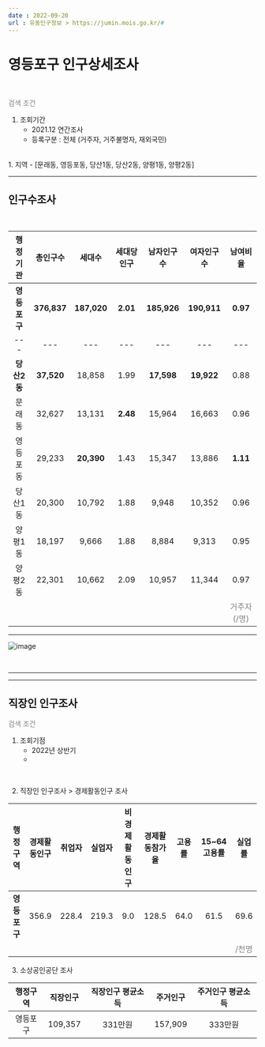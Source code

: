 ```yaml
---
date : 2022-09-20
url : 유동인구정보 > https://jumin.mois.go.kr/#
---
```

# 영등포구 인구상세조사
</br>  

<span style="color:gray">검색 조건</span>    
1. 조회기간
   - 2021.12 연간조사
   - 등록구분 : 전체 (거주자, 거주불명자, 재외국민)
</br>
1. 지역
   - [문래동, 영등포동, 당산1동, 당산2동, 양평1동, 양평2동]
  
</br> 

-----------------
## **인구수조사**

</br>

|**행정기관**|총인구수|세대수|세대당인구|남자인구수|여자인구수|남여비율|
|:---:|:---:|:---:|:---:|:---:|:---:|:---:
|**영등포구**|**376,837**|**187,020**|**2.01**|**185,926**|**190,911**|**0.97**|
|---|---|---|---|---|---|---|
|**당산2동**|**37,520**|18,858|1.99|**17,598**|**19,922**|0.88|
|문래동|32,627|13,131|**2.48**|15,964|16,663|0.96|
|영등포동|29,233|**20,390**|1.43|15,347|13,886|**1.11**|
|당산1동|20,300|10,792|1.88|9,948|10,352|0.96|
|양평1동|18,197|9,666|1.88|8,884|9,313|0.95|
|양평2동|22,301|10,662|2.09|10,957|11,344|0.97|
|||||||<span style="color:gray">거주자(/명)</span> 

--------
![image](./%EC%98%81%EB%93%B1%ED%8F%AC%EA%B5%AC%EC%9D%B8%EA%B5%AC%EC%A1%B0%EC%82%AC%EC%83%81%EC%84%B8.png)

</br> 

---------------------------
---------------------------
## **직장인 인구조사**
<span style="color:gray">검색 조건</span>

1. 조회기점
   - 2022년 상반기
   - 
</br>

2. 직장인 인구조사 > 경제활동인구 조사

|**행정구역**|경제활동인구|취업자|실업자|비경제활동인구|경제활동참가율|고용률|15~64고용률|실업률|
|:---:|:---:|:---:|:---:|:---:|:---:|:---:|:---:|:---:|
|**영등포구**|356.9|228.4|219.3|9.0|128.5|64.0|61.5|69.6|3.9|
|||||||||<span style="color:gray">/천명</span>|

3. 소상공인공단 조사
   
|**행정구역**|**직장인구**|**직장인구 평균소득**|**주거인구**|**주거인구 평균소득**|
|:---:|:---:|:---:|:---:|:---:|
|영등포구|109,357|331만원|157,909|333만원|